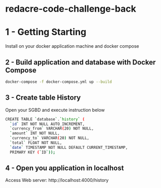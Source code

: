 # redacre-code-challenge-back

# 1 - Getting Starting

Install on your docker application machine and docker compose

## 2 - Build application and database with Docker Compose


```bash
docker-compose -f docker-compose.yml up --build
```

## 3 - Create table History

Open your SGBD and execute instruction below

```bash
CREATE TABLE `database`.`history` (
  `id` INT NOT NULL AUTO_INCREMENT,
  `currency_from` VARCHAR(20) NOT NULL,
  `amount` INT NOT NULL,
  `currency_to` VARCHAR(20) NOT NULL,
  `total` FLOAT NOT NULL,
  `date` TIMESTAMP NOT NULL DEFAULT CURRENT_TIMESTAMP,
  PRIMARY KEY (`ID`));
```

## 4 - Open you application in localhost

Access Web server: http://localhost:4000/history